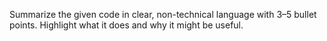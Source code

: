 Summarize the given code in clear, non-technical language with 3–5 bullet points.
Highlight what it does and why it might be useful.

